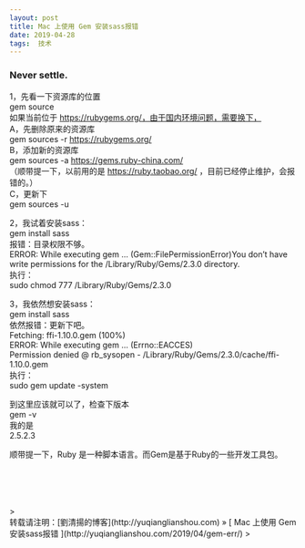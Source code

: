```yaml
---
layout: post  
title: Mac 上使用 Gem 安装sass报错   
date: 2019-04-28  
tags:  技术
---
```

### Never settle.  
 

1，先看一下资源库的位置  
gem source  
如果当前位于 https://rubygems.org/，由于国内环境问题，需要换下，  
A，先删除原来的资源库  
gem sources -r https://rubygems.org/  
B，添加新的资源库  
gem sources -a https://gems.ruby-china.com/  
（顺带提一下，以前用的是 https://ruby.taobao.org/  ，目前已经停止维护，会报错的。）  
C，更新下  
gem sources -u  

2，我试着安装sass：  
gem install sass  
报错：目录权限不够。  
ERROR:  While executing gem ... (Gem::FilePermissionError)You don’t have write permissions for the 
/Library/Ruby/Gems/2.3.0 directory.  
执行：  
sudo chmod 777 /Library/Ruby/Gems/2.3.0  

3，我依然想安装sass：  
gem install sass  
依然报错：更新下吧。  
Fetching: ffi-1.10.0.gem (100%)  
ERROR:  While executing gem ... (Errno::EACCES)  
    Permission denied @ rb_sysopen - /Library/Ruby/Gems/2.3.0/cache/ffi-1.10.0.gem  
执行：  
sudo gem update -system  

到这里应该就可以了，检查下版本  
gem -v  
我的是  
2.5.2.3  


顺带提一下，Ruby 是一种脚本语言。而Gem是基于Ruby的一些开发工具包。  

<br/> 
<br/> 
<br/> 
<br/> 
> <br/> 
转载请注明：[劉清揚的博客](http://yuqianglianshou.com) » [ Mac 上使用 Gem 安装sass报错 ](http://yuqianglianshou.com/2019/04/gem-err/)  
> <br/>